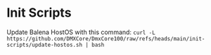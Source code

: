 # Init Scripts

Update Balena HostOS with this command:
```curl -L https://github.com/DMXCore/DmxCore100/raw/refs/heads/main/init-scripts/update-hostos.sh | bash```
